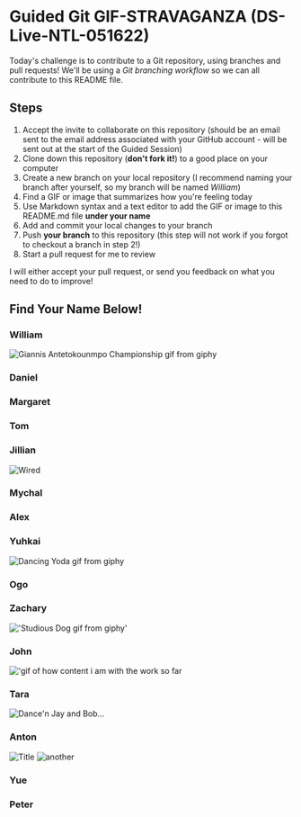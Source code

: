 # Guided Git GIF-STRAVAGANZA (DS-Live-NTL-051622)

Today's challenge is to contribute to a Git repository, using branches and pull requests! We'll be using a *Git branching workflow* so we can all contribute to this README file.

## Steps

1. Accept the invite to collaborate on this repository (should be an email sent to the email address associated with your GitHub account - will be sent out at the start of the Guided Session)
2. Clone down this repository (**don't fork it!**) to a good place on your computer
3. Create a new branch on your local repository (I recommend naming your branch after yourself, so my branch will be named _William_)
4. Find a GIF or image that summarizes how you're feeling today
5. Use Markdown syntax and a text editor to add the GIF or image to this README.md file **under your name**
6. Add and commit your local changes to your branch
7. Push **your branch** to this repository (this step will not work if you forgot to checkout a branch in step 2!)
8. Start a pull request for me to review

I will either accept your pull request, or send you feedback on what you need to do to improve!

## Find Your Name Below!

### William
![Giannis Antetokounmpo Championship gif from giphy](https://media.giphy.com/media/T2uMU496rQ0SaWQh63/giphy-downsized.gif)
### Daniel

### Margaret

### Tom

### Jillian
![Wired](https://media.giphy.com/media/3ohhwrJc3xZmZz4uBy/giphy.gif)

### Mychal

### Alex

### Yuhkai

![Dancing Yoda gif from giphy](https://media.giphy.com/media/6fScAIQR0P0xW/giphy.gif)

### Ogo

### Zachary
!['Studious 
Dog gif from 
giphy'](https://media.giphy.com/media/3LrK7Q7UhF5MnhZ5ja/giphy.gif)
### John
!['gif of how content i am with the work so far](https://c.tenor.com/aNeM2zaonAsAAAAd/im-just-happy-content.gif)
### Tara
![Dance'n Jay and Bob...](https://images.app.goo.gl/BbE2GMgpmG4uv4Ks8)
### Anton
![Title](https://media.giphy.com/media/8jLWtuTzN2DoQ/giphy.gif)
![another](https://media.giphy.com/media/3o7aTHene1fIqATgRy/giphy.gif)
### Yue

### Peter
